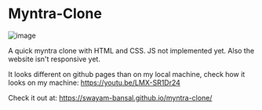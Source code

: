 # Myntra-Clone

![image](https://github.com/swayam-bansal/myntra-clone/assets/167964325/82828046-388c-40b7-aab7-38e0b5226a81)


A quick myntra clone with HTML and CSS. JS not implemented yet. Also the website isn't responsive yet.
<br>

It looks different on github pages than on my local machine, check how it looks on my machine: https://youtu.be/LMX-SR1Dr24

Check it out at: https://swayam-bansal.github.io/myntra-clone/


